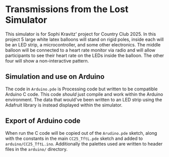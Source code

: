 # Transmissions from the Lost Simulator

This simulator is for Sophi Kravitz' project for Country Club 2025.  In this project 5 large white latex balloons will stand on rigid poles, inside each will be an LED strip, a microcontroller, and some other electronics.  The middle balloon will be connected to a heart rate monitor via radio and will allow participants to see their heart rate on the LEDs inside the balloon.  The other four will show a non-interactive pattern.

## Simulation and use on Arduino

The code in `Arduino.pde` is Processing code but written to be compatible Arduino C code.  This code *should* just compile and work within the Arduino environment.  The data that would've been written to an LED strip using the Adafruit library is instead displayed within the simulator.

## Export of Arduino code

When run the C code will be copied out of the `Arudino.pde` sketch, along with the constants in the main `CC25_TftL.pde` sketch and added to `arduino/CC25_TftL.ino`.  Additionally the palettes used are written to header files in the `arduino/` directory.

